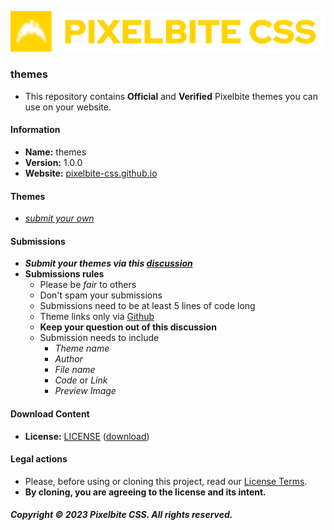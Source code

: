 ![image](https://raw.githubusercontent.com/Pixelbite-CSS/.github/main/banner-yellow.png)

### themes
 - This repository contains **Official** and **Verified** Pixelbite themes you can use on your website.

#### Information
 - **Name:** themes
 - **Version:** 1.0.0
 - **Website:** [pixelbite-css.github.io](https://pixelbite-css.github.io)

#### Themes
 - [_submit your own_](https://github.com/orgs/Pixelbite-CSS/discussions/3)

#### Submissions
- _**Submit your themes via this [discussion](https://github.com/orgs/Pixelbite-CSS/discussions/3)**_
- **Submissions rules**
  - Please be _fair_ to others
  - Don't spam your submissions
  - Submissions need to be at least 5 lines of code long
  - Theme links only via [Github](https://github.com)
  - **Keep your question out of this discussion**
  - Submission needs to include
    - _Theme name_
    - _Author_
    - _File name_
    - _Code_ or _Link_
    - _Preview Image_ 

#### Download Content
 - **License:** [LICENSE](https://github.com/Pixelbite-CSS/template/blob/main/LICENSE) ([download](https://raw.githubusercontent.com/Pixelbite-CSS/template/main/LICENSE))

#### Legal actions
 - Please, before using or cloning this project, read our [License Terms](https://github.com/Pixelbite-CSS/template/blob/main/LICENSE).
 - **By cloning, you are agreeing to the license and its intent.**

##### Copyright © 2023 Pixelbite CSS. All rights reserved.

